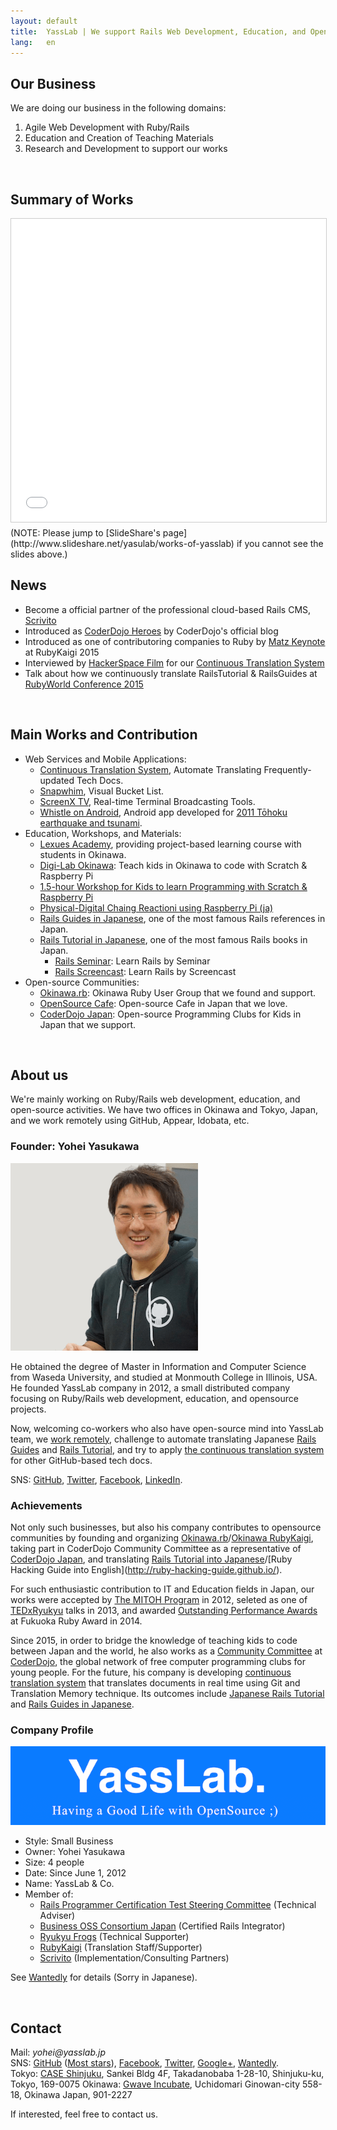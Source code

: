 ```yaml
---
layout: default
title:  YassLab | We support Rails Web Development, Education, and OpenSource Communities in Japan.
lang:   en
---
```



## Our Business

We are doing our business in the following domains:

1. Agile Web Development with Ruby/Rails
2. Education and Creation of Teaching Materials
3. Research and Development to support our works

<br />

## Summary of Works

<iframe src="//www.slideshare.net/slideshow/embed_code/key/cEwD6bvg84VeWA" width="595" height="485" frameborder="0" marginwidth="0" marginheight="0" scrolling="no" style="border:1px solid #CCC; border-width:1px; margin-bottom:5px; max-width: 100%;" allowfullscreen> </iframe> 
(NOTE: Please jump to [SlideShare's page](http://www.slideshare.net/yasulab/works-of-yasslab) if you cannot see the slides above.)

<br />

## News

- Become a official partner of the professional cloud-based Rails CMS, [Scrivito](https://scrivito.com/partners)
- Introduced as [CoderDojo Heroes](https://coderdojo.com/news/2016/03/30/coderdojo-heroes-yohei-yasukawa-co-founder-of-coderdojo-japan/) by CoderDojo's official blog
- Introduced as one of contributoring companies to Ruby by [Matz Keynote](https://www.youtube.com/watch?v=E9bO1uqs4Oc&feature=youtu.be&t=3904) at RubyKaigi 2015
- Interviewed by [HackerSpace Film](https://www.facebook.com/photo.php?fbid=10153341493740869&set=t.715330868&type=3&theater) for our [Continuous Translation System](https://speakerdeck.com/yasulab/how-we-continuously-translate-railsguides-short-version)
- Talk about how we continuously translate RailsTutorial & RailsGuides at [RubyWorld Conference 2015](http://2015.rubyworld-conf.org/en/)

<br />

## Main Works and Contribution

- Web Services and Mobile Applications:
   - [Continuous Translation System](https://speakerdeck.com/yasulab/how-we-continuously-translate-railsguides), Automate Translating Frequently-updated Tech Docs.
   - [Snapwhim](http://www.snapwhim.com/), Visual Bucket List.
   - [ScreenX TV](http://screenx.tv/), Real-time Terminal Broadcasting Tools.
   - [Whistle on Android](https://play.google.com/store/apps/details?id=org.sorarier.whistle), Android app developed for [2011 Tōhoku earthquake and tsunami](http://en.wikipedia.org/wiki/2011_T%C5%8Dhoku_earthquake_and_tsunami).
- Education, Workshops, and Materials:
   - [Lexues Academy](http://academy.lexues.co.jp/), providing project-based learning course with students in Okinawa.
   - [Digi-Lab Okinawa](http://digilab.drupalgardens.com/): Teach kids in Okinawa to code with Scratch & Raspberry Pi
   - [1.5-hour Workshop for Kids to learn Programming with Scratch & Raspberry Pi](/en/workshops/raspi)
   - [Physical-Digital Chaing Reactioni using Raspberry Pi (ja)](http://pegpeg.jp/tool/2014/09/09/686)
   - [Rails Guides in Japanese](http://railsguides.jp), one of the most famous Rails references in Japan.
   - [Rails Tutorial in Japanese](http://railstutorial.jp), one of the most famous Rails books in Japan.
      - [Rails Seminar](http://railstutorial.jp/seminars): Learn Rails by Seminar
	  - [Rails Screencast](http://railstutorial.jp/screencasts): Learn Rails by Screencast
- Open-source Communities:
   - [Okinawa.rb](http://ruby.okinawa/): Okinawa Ruby User Group that we found and support.
   - [OpenSource Cafe](http://www.osscafe.net/): Open-source Cafe in Japan that we love.
   - [CoderDojo Japan](http://coderdojo.jp/): Open-source Programming Clubs for Kids in Japan that we support.

<br />

## About us

We're mainly working on Ruby/Rails web development, education, and open-source activities. 
We have two offices in Okinawa and Tokyo, Japan, and we work remotely using GitHub, Appear, Idobata, etc.

### Founder: Yohei Yasukawa

![Photo](/img/yohei_300x300.png)

He obtained the degree of Master in Information and Computer Science from Waseda University, 
and studied at Monmouth College in Illinois, USA. He founded YassLab company in 2012, 
a small distributed company focusing on Ruby/Rails web development, education, and opensource projects.

Now, welcoming co-workers who also have open-source mind into YassLab team, we [work remotely](https://github.com/uiureo/remote-in-japan), challenge to automate translating Japanese [Rails Guides](http://railsguides.jp/) and [Rails Tutorial](http://railstutorial.jp/), and try to apply [the continuous translation system](https://speakerdeck.com/yasulab/how-we-continuously-translate-railsguides) for other GitHub-based tech docs.

SNS:
[GitHub](http://github.com/yasulab), 
[Twitter](https://twitter.com/yasulab), 
[Facebook](https://facebook.com/yasulab/), 
[LinkedIn](https://www.linkedin.com/in/yasulab).

### Achievements

Not only such businesses, but also his company contributes to opensource communities by
founding and organizing [Okinawa.rb](https://www.facebook.com/groups/okinawarb/)/[Okinawa RubyKaigi](http://regional.rubykaigi.org/okrk01),
taking part in CoderDojo Community Committee as a representative of [CoderDojo Japan](http://coderdojo.jp/), 
and translating [Rails Tutorial into Japanese](http://railstutorial.jp/")/[Ruby Hacking Guide into English](http://ruby-hacking-guide.github.io/).

For such enthusiastic contribution to IT and Education fields in Japan,
our works were accepted by [The MITOH Program](https://www.ipa.go.jp/english/humandev/third.html) in 2012,
seleted as one of [TEDxRyukyu](https://www.facebook.com/media/set/?set=a.10151746335815869.1073741827.715330868&type=1&l=348760b95c) talks in 2013,
and awarded [Outstanding Performance Awards](http://www.myfukuoka.com/news/2014-fukuoka-ruby-award-winners.html) at Fukuoka Ruby Award in 2014.

Since 2015, in order to bridge the knowledge of teaching kids to code between Japan and the world, he also works as a [Community Committee](http://kata.coderdojo.com/wiki/CoderDojo_Community_Committee) at [CoderDojo](http://coderdojo.com/), the global network of free computer programming clubs for young people. For the future, his company is developing [continuous translation system](https://speakerdeck.com/yasulab/how-we-continuously-translate-railsguides) that translates documents in real time using Git and Translation Memory technique. Its outcomes include [Japanese Rails Tutorial](http://railstutorial.jp) and [Rails Guides in Japanese](http://railsguides.jp/).

### Company Profile

![YassLab](/img/logo_rect_copy.png)

- Style: Small Business
- Owner: Yohei Yasukawa
- Size:  4 people
- Date:  Since June 1, 2012
- Name: YassLab & Co.
- Member of: 
    - [Rails Programmer Certification Test Steering Committee](http://www.railscp.com/aboutus/) (Technical Adviser)
    - [Business OSS Consortium Japan](http://www.boss-con.jp/railspartner/) (Certified Rails Integrator)
	- [Ryukyu Frogs](http://www.ryukyu-frogs.com/) (Technical Supporter)
	- [RubyKaigi](http://rubykaigi.org/) (Translation Staff/Supporter)
	- [Scrivito](https://scrivito.com/partners) (Implementation/Consulting Partners)

See [Wantedly](https://www.wantedly.com/companies/YassLab) for details (Sorry in Japanese).

<br />

<h2 id="contact">Contact</h2>

Mail: _yohei@yasslab.jp_     
SNS:
[GitHub](https://github.com/yasslab) ([Most stars](https://github.com/search?l=&o=desc&q=user%3Ayasslab+user%3Ayasslab+fork%3Atrue&ref=advsearch&s=stars&type=Repositories&utf8=%E2%9C%93)), 
[Facebook](https://www.facebook.com/yasslab.jp), 
[Twitter](https://twitter.com/YassLab), 
[Google+](https://plus.google.com/+YassLab), 
[Wantedly](https://www.wantedly.com/companies/YassLab).   
Tokyo: [CASE Shinjuku](http://case-shinjuku.com/english/), Sankei Bldg 4F, Takadanobaba 1-28-10, Shinjuku-ku, Tokyo, 169-0075
Okinawa: [Gwave Incubate](http://www.gbic.jp/access/), Uchidomari Ginowan-city 558-18, Okinawa Japan, 901-2227

If interested, feel free to contact us.

